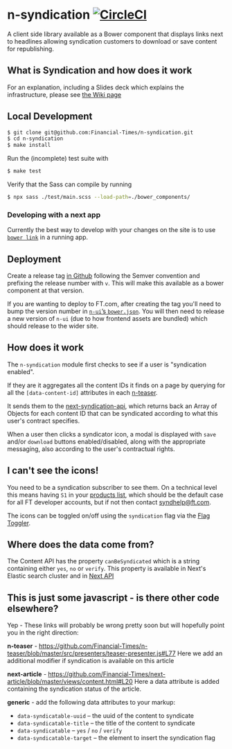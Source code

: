 # n-syndication [![CircleCI](https://circleci.com/gh/Financial-Times/n-syndication.svg?style=svg)](https://circleci.com/gh/Financial-Times/n-syndication)

A client side library available as a Bower component that displays links next to headlines allowing syndication customers to download or save content for republishing.

## What is Syndication and how does it work

For an explanation, including a Slides deck which explains the infrastructure, please see [the Wiki page](https://github.com/Financial-Times/next/wiki/Syndication)

## Local Development

```sh
$ git clone git@github.com:Financial-Times/n-syndication.git
$ cd n-syndication
$ make install
```

Run the (incomplete) test suite with

```sh
$ make test
```

Verify that the Sass can compile by running

```sh
$ npx sass ./test/main.scss --load-path=./bower_components/
```

### Developing with a next app

Currently the best way to develop with your changes on the site is to use [`bower link`](https://bower.io/docs/api/#link) in a running app.

## Deployment

Create a release tag [in Github](https://github.com/Financial-Times/n-syndication/releases) following the Semver convention and prefixing the release number with `v`. This will make this available as a bower component at that version.

If you are wanting to deploy to FT.com, after creating the tag you'll need to bump the version number in [`n-ui`’s `bower.json`](https://github.com/Financial-Times/n-ui/blob/master/bower.json). You will then need to release a new version of `n-ui` (due to how frontend assets are bundled) which should release to the wider site.


## How does it work

The `n-syndication` module first checks to see if a user is "syndication enabled".

If they are it aggregates all the content IDs it finds on a page by querying for all the `[data-content-id]` attributes in each [n-teaser](https://github.com/Financial-Times/n-teaser).

It sends them to the [next-syndication-api](https://github.com/Financial-Times/next-syndication-api), which returns back an Array of Objects for each content ID that can be syndicated according to what this user's contract specifies.

When a user then clicks a syndicator icon, a modal is displayed with `save` and/or `download` buttons enabled/disabled, along with the appropriate messaging, also according to the user's contractual rights.

## I can't see the icons!

You need to be a syndication subscriber to see them. On a technical level this means having `S1` in your [products list](https://session-next.ft.com/products), which should be the default case for all FT developer accounts, but if not then contact syndhelp@ft.com.

The icons can be toggled on/off using the `syndication` flag via the [Flag Toggler](https://toggler.ft.com/).

## Where does the data come from?
The Content API has the property `canBeSyndicated` which is a string containing either `yes`, `no` or `verify`.  This property is available in Next's Elastic search cluster and in [Next API](https://github.com/Financial-Times/next-api)

## This is just some javascript - is there other code elsewhere?
Yep - These links will probably be wrong pretty soon but will hopefully point you in the right direction:

**n-teaser** - https://github.com/Financial-Times/n-teaser/blob/master/src/presenters/teaser-presenter.js#L77
Here we add an additional modifier if syndication is available on this article

**next-article** - https://github.com/Financial-Times/next-article/blob/master/views/content.html#L20
Here a data attribute is added containing the syndication status of the article.

**generic** - add the following data attributes to your markup:

* `data-syndicatable-uuid` – the uuid of the content to syndicate
* `data-syndicatable-title` – the title of the content to syndicate
* `data-syndicatable` – `yes` / `no` / `verify`
* `data-syndicatable-target` – the element to insert the syndication flag
